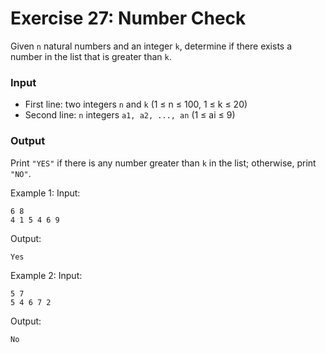 # Exercise 27: Number Check

Given `n` natural numbers and an integer `k`, determine if there exists a number in the list that is greater than `k`.

### Input
- First line: two integers `n` and `k` (1 ≤ n ≤ 100, 1 ≤ k ≤ 20)  
- Second line: `n` integers `a1, a2, ..., an` (1 ≤ ai ≤ 9)

### Output
Print `"YES"` if there is any number greater than `k` in the list; otherwise, print `"NO"`.

Example 1:
Input:
```
6 8
4 1 5 4 6 9
```
Output:
```
Yes
```

Example 2:
Input:
```
5 7
5 4 6 7 2
```
Output:
```
No
```

